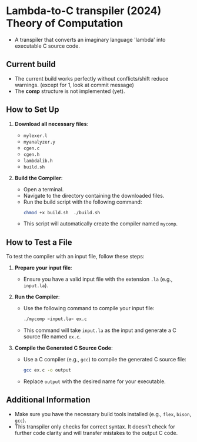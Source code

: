 # Lambda-to-C transpiler (2024) Theory of Computation

- A transpiler that converts an imaginary language 'lambda' into executable C source code. 

## Current build
- The current build works perfectly without conflicts/shift reduce warnings. (except for 1, look at commit message)
- The **comp** structure is not implemented (yet).

## How to Set Up

1. **Download all necessary files**:
    - `mylexer.l`
    - `myanalyzer.y`
    - `cgen.c`
    - `cgen.h`
    - `lambdalib.h`
    - `build.sh`

2. **Build the Compiler**:
    - Open a terminal.
    - Navigate to the directory containing the downloaded files.
    - Run the build script with the following command:
      ```bash
      chmod +x build.sh  ./build.sh
      ```
    - This script will automatically create the compiler named `mycomp`.

## How to Test a File

To test the compiler with an input file, follow these steps:

1. **Prepare your input file**:
    - Ensure you have a valid input file with the extension `.la` (e.g., `input.la`).

2. **Run the Compiler**:
    - Use the following command to compile your input file:
      ```bash
      ./mycomp <input.la> ex.c
      ```
    - This command will take `input.la` as the input and generate a C source file named `ex.c`.

3. **Compile the Generated C Source Code**:
    - Use a C compiler (e.g., `gcc`) to compile the generated C source file:
      ```bash
      gcc ex.c -o output
      ```
    - Replace `output` with the desired name for your executable.

## Additional Information

- Make sure you have the necessary build tools installed (e.g., `flex`, `bison`, `gcc`).
- This transpiler only checks for correct syntax. It doesn't check for further code clarity and will transfer mistakes to the output C code.
